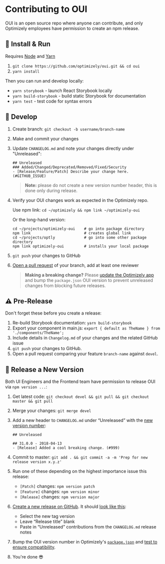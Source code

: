 # Contributing to OUI

OUI is an open source repo where anyone can contribute, and only Optimizely employees have permission to create an npm release.

## :pushpin: Install & Run

Requires [Node](https://nodejs.org/en/download/) and [Yarn](https://yarnpkg.com/lang/en/docs/install/#mac-stable)

1. `git clone https://github.com/optimizely/oui.git && cd oui`
1. `yarn install`

Then you can run and develop locally:

* `yarn storybook` - launch React Storybook locally
* `yarn build-storybook` - build static Storybook for documentation
* `yarn test` - test code for syntax errors


## :pencil: Develop

1. Create branch: `git checkout -b username/branch-name`
2. Make and commit your changes
3. Update `CHANGELOG.md` and note your changes directly under "Unreleased":

    ```
    ## Unreleased
    ### Added/Changed/Deprecated/Removed/Fixed/Security
    - [Release/Feature/Patch] Describe your change here. (#GITHUB_ISSUE)
    ```

    > **Note:** please do not create a new version number header, this is done only during release.

4. Verify your OUI changes work as expected in the Optimizely repo.

    Use npm link: `cd ~/optimizely && npm link ~/optimizely-oui`

    Or the long-hand version:

    ```
    cd ~/projects/optimizely-oui    # go into package directory
    npm link                        # creates global link
    cd ~/projects/optly             # go into some other package directory
    npm link optimizely-oui         # installs your local package
    ```

5. `git push` your changes to GitHub
6. [Open a pull request](https://github.com/optimizely/oui/compare) of your branch, add at least one reviewer
    > **Making a breaking change?** Please [update the Optimizely app](https://github.com/optimizely/oui/issues/360) and bump the `package.json` OUI version to prevent unreleased changes from blocking future releases.

## :warning: Pre-Release

Don't forget these before you create a release:

1. Re-build Storybook documentation: `yarn build-storybook`
2. Export your component in main.js: `export { default as TheName } from './components/TheName';`
3. Include details in `Changelog.md` of your changes and the related GitHub issue
4. `git push` your changes to GitHub.
5. Open a pull request comparing your feature `branch-name` against `devel`.

## :ship: Release a New Version

Both UI Engineers and the Frontend team have permission to release OUI via `npm version ...`:

1. Get latest code: `git checkout devel && git pull && git checkout master && git pull`
2. Merge your changes: `git merge devel`
3. Add a new header to `CHANGELOG.md` under “Unreleased” with the [new version number](https://medium.com/design-optimizely/how-to-version-your-ui-library-1c7a1b7ee23a):

    ```
    ## Unreleased

    ## 31.0.0 - 2018-04-13
    - [Release] Added a cool breaking change. (#999)
    ```
4. Commit to master: `git add . && git commit -a -m 'Prep for new release version x.y.z'`
5. Run one of these depending on the highest importance issue this release:
    * `[Patch]` changes: `npm version patch`
    * `[Feature]` changes: `npm version minor`
    * `[Release]` changes: `npm version major`
6. [Create a new release on GitHub](https://github.com/optimizely/oui/releases/new). It should [look like this](https://www.dropbox.com/s/1nln5ttbxfbacuv/Screenshot%202015-09-02%2011.31.21.png):
    * Select the new tag version
    * Leave “Release title” blank
    * Paste in “Unreleased” contributions from the `CHANGELOG.md` release notes
7. Bump the OUI version number in Optimizely's [`package.json`](https://github.com/optimizely/optimizely/blob/devel/src/www/frontend/package.json) and [test to ensure compatibility](https://docs.google.com/document/d/1TTfdhCSH7mPBeUzVme99qHR-QsFg7PTKP2lGqB9Dk3Y/edit#heading=h.ktasdjfn5j1h).
8. You're done :sunglasses:
